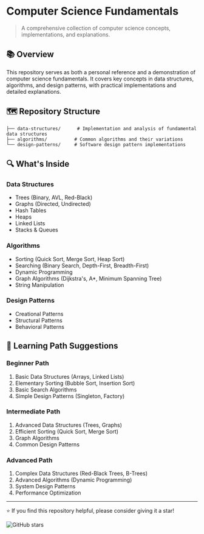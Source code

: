 # Computer Science Fundamentals
> A comprehensive collection of computer science concepts, implementations, and explanations.

## 📚 Overview
This repository serves as both a personal reference and a demonstration of computer science fundamentals. It covers key concepts in data structures, algorithms, and design patterns, with practical implementations and detailed explanations.

## 🗺️ Repository Structure
```
├── data-structures/      # Implementation and analysis of fundamental data structures
├── algorithms/          # Common algorithms and their variations
└── design-patterns/     # Software design pattern implementations
```

## 🔍 What's Inside

### Data Structures
- Trees (Binary, AVL, Red-Black)
- Graphs (Directed, Undirected)
- Hash Tables
- Heaps
- Linked Lists
- Stacks & Queues

### Algorithms
- Sorting (Quick Sort, Merge Sort, Heap Sort)
- Searching (Binary Search, Depth-First, Breadth-First)
- Dynamic Programming
- Graph Algorithms (Dijkstra's, A*, Minimum Spanning Tree)
- String Manipulation

### Design Patterns
- Creational Patterns
- Structural Patterns
- Behavioral Patterns


## 🎯 Learning Path Suggestions

### Beginner Path
1. Basic Data Structures (Arrays, Linked Lists)
2. Elementary Sorting (Bubble Sort, Insertion Sort)
3. Basic Search Algorithms
4. Simple Design Patterns (Singleton, Factory)

### Intermediate Path
1. Advanced Data Structures (Trees, Graphs)
2. Efficient Sorting (Quick Sort, Merge Sort)
3. Graph Algorithms
4. Common Design Patterns

### Advanced Path
1. Complex Data Structures (Red-Black Trees, B-Trees)
2. Advanced Algorithms (Dynamic Programming)
3. System Design Patterns
4. Performance Optimization

---
⭐️ If you find this repository helpful, please consider giving it a star!

![GitHub stars](https://img.shields.io/github/stars/[username]/cs-fundamentals?style=social)